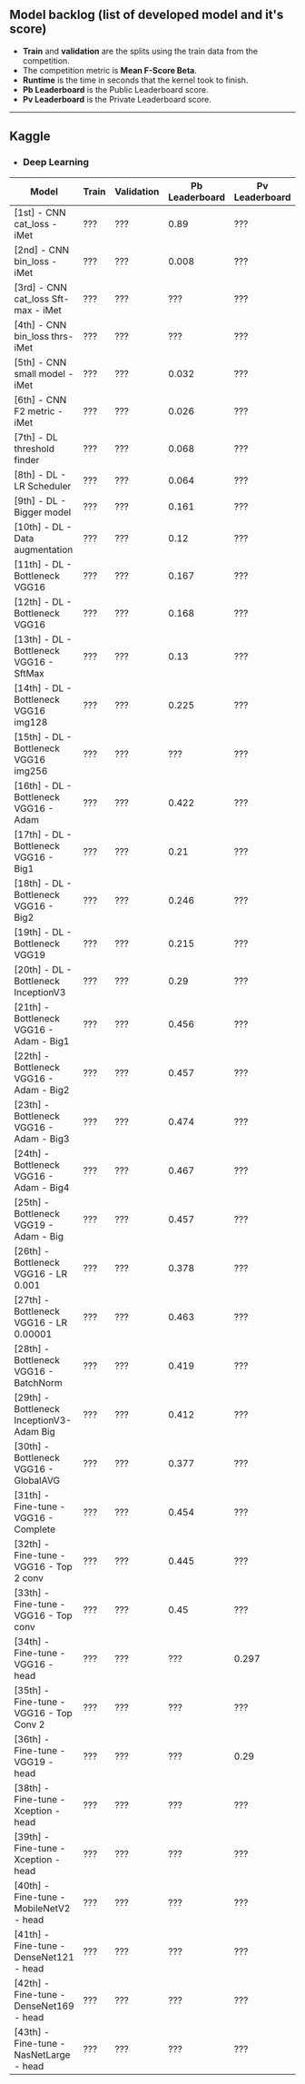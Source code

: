 ## Model backlog (list of developed model and it's score)
- **Train** and **validation** are the splits using the train data from the competition.
- The competition metric is **Mean F-Score Beta**.
- **Runtime** is the time in seconds that the kernel took to finish.
- **Pb Leaderboard** is the Public Leaderboard score.
- **Pv Leaderboard** is the Private Leaderboard score.

---

## Kaggle

- ### Deep Learning

|Model|Train|Validation|Pb Leaderboard|Pv Leaderboard|Runtime(s)|Link|
|-----|-----|----------|--------------|--------------|---------|-----|
|[1st] - CNN cat_loss - iMet|???|???|0.89|???|456|[Link](https://github.com/dimitreOliveira/iMet-Collection-2019-FGVC6/blob/master/Model%20backlog/Kaggle/Deep%20Learning/%5B1st%5D%20-%20CNN%20cat_loss%20-%20iMet.ipynb)|
|[2nd] - CNN bin_loss - iMet|???|???|0.008|???|689|[Link](https://github.com/dimitreOliveira/iMet-Collection-2019-FGVC6/blob/master/Model%20backlog/Kaggle/Deep%20Learning/%5B2nd%5D%20-%20CNN%20bin_loss%20-%20iMet.ipynb)|
|[3rd] - CNN cat_loss Sft-max - iMet|???|???|???|???|381.5|[Link](https://github.com/dimitreOliveira/iMet-Collection-2019-FGVC6/blob/master/Model%20backlog/Kaggle/Deep%20Learning/%5B3rd%5D%20-%20CNN%20cat_loss%20Sft-max%20-%20iMet.ipynb)|
|[4th] - CNN bin_loss thrs- iMet|???|???|???|???|553.6|[Link](https://github.com/dimitreOliveira/iMet-Collection-2019-FGVC6/blob/master/Model%20backlog/Kaggle/Deep%20Learning/%5B4th%5D%20-%20CNN%20bin_loss%20thrs-%20iMet.ipynb)|
|[5th] - CNN small model - iMet|???|???|0.032|???|1082.2|[Link](https://github.com/dimitreOliveira/iMet-Collection-2019-FGVC6/blob/master/Model%20backlog/Kaggle/Deep%20Learning/%5B5th%5D%20-%20CNN%20small%20model%20-%20iMet.ipynb)|
|[6th] - CNN F2 metric - iMet|???|???|0.026|???|1039.1|[Link](https://github.com/dimitreOliveira/iMet-Collection-2019-FGVC6/blob/master/Model%20backlog/Kaggle/Deep%20Learning/%5B6th%5D%20-%20CNN%20F2%20metric%20-%20iMet.ipynb)|
|[7th] - DL threshold finder|???|???|0.068|???|1056.2|[Link](https://github.com/dimitreOliveira/iMet-Collection-2019-FGVC6/blob/master/Model%20backlog/Kaggle/Deep%20Learning/%5B7th%5D%20-%20DL%20threshold%20finder.ipynb)|
|[8th] - DL - LR Scheduler|???|???|0.064|???|21015.9|[Link](https://github.com/dimitreOliveira/iMet-Collection-2019-FGVC6/blob/master/Model%20backlog/Kaggle/Deep%20Learning/%5B8th%5D%20-%20DL%20-%20LR%20Scheduler.ipynb)|
|[9th] - DL - Bigger model|???|???|0.161|???|29268.7|[Link](https://github.com/dimitreOliveira/iMet-Collection-2019-FGVC6/blob/master/Model%20backlog/Kaggle/Deep%20Learning/%5B9th%5D%20-%20DL%20-%20Bigger%20model.ipynb)|
|[10th] - DL - Data augmentation|???|???|0.12|???|16601.4|[Link](https://github.com/dimitreOliveira/iMet-Collection-2019-FGVC6/blob/master/Model%20backlog/Kaggle/Deep%20Learning/%5B10th%5D%20-%20DL%20-%20Data%20augmentation.ipynb)|
|[11th] - DL - Bottleneck VGG16|???|???|0.167|???|2349.9|[Link](https://github.com/dimitreOliveira/iMet-Collection-2019-FGVC6/blob/master/Model%20backlog/Kaggle/Deep%20Learning/%5B11th%5D%20-%20DL%20-%20Bottleneck%20VGG16.ipynb)|
|[12th] - DL - Bottleneck VGG16|???|???|0.168|???|2759.3|[Link](https://github.com/dimitreOliveira/iMet-Collection-2019-FGVC6/blob/master/Model%20backlog/Kaggle/Deep%20Learning/%5B12th%5D%20-%20DL%20-%20Bottleneck%20VGG16.ipynb)|
|[13th] - DL - Bottleneck VGG16 - SftMax|???|???|0.13|???|2095.3|[Link](https://github.com/dimitreOliveira/iMet-Collection-2019-FGVC6/blob/master/Model%20backlog/Kaggle/Deep%20Learning/%5B13th%5D%20-%20DL%20-%20Bottleneck%20VGG16%20-%20SftMax.ipynb)|
|[14th] - DL - Bottleneck VGG16 img128|???|???|0.225|???|2897.4|[Link](https://github.com/dimitreOliveira/iMet-Collection-2019-FGVC6/blob/master/Model%20backlog/Kaggle/Deep%20Learning/%5B14th%5D%20-%20DL%20-%20Bottleneck%20VGG16%20img128.ipynb)|
|[15th] - DL - Bottleneck VGG16 img256|???|???|???|???|???|[Link](https://github.com/dimitreOliveira/iMet-Collection-2019-FGVC6/blob/master/Model%20backlog/Kaggle/Deep%20Learning/%5B15th%5D%20-%20DL%20-%20Bottleneck%20VGG16%20img256.ipynb)|
|[16th] - DL - Bottleneck VGG16 - Adam|???|???|0.422|???|1465.3|[Link](https://github.com/dimitreOliveira/iMet-Collection-2019-FGVC6/blob/master/Model%20backlog/Kaggle/Deep%20Learning/%5B16th%5D%20-%20DL%20-%20Bottleneck%20VGG16%20-%20Adam.ipynb)|
|[17th] - DL - Bottleneck VGG16 - Big1|???|???|0.21|???|2613.5|[Link](https://github.com/dimitreOliveira/iMet-Collection-2019-FGVC6/blob/master/Model%20backlog/Kaggle/Deep%20Learning/%5B17th%5D%20-%20DL%20-%20Bottleneck%20VGG16%20-%20Big1.ipynb)|
|[18th] - DL - Bottleneck VGG16 - Big2|???|???|0.246|???|3068.4|[Link](https://github.com/dimitreOliveira/iMet-Collection-2019-FGVC6/blob/master/Model%20backlog/Kaggle/Deep%20Learning/%5B18th%5D%20-%20DL%20-%20Bottleneck%20VGG16%20-%20Big2.ipynb)|
|[19th] - DL - Bottleneck VGG19|???|???|0.215|???|3493.4|[Link](https://github.com/dimitreOliveira/iMet-Collection-2019-FGVC6/blob/master/Model%20backlog/Kaggle/Deep%20Learning/%5B19th%5D%20-%20DL%20-%20Bottleneck%20VGG19.ipynb)|
|[20th] - DL - Bottleneck InceptionV3|???|???|0.29|???|3041.3|[Link](https://github.com/dimitreOliveira/iMet-Collection-2019-FGVC6/blob/master/Model%20backlog/Kaggle/Deep%20Learning/%5B20th%5D%20-%20DL%20-%20Bottleneck%20InceptionV3.ipynb)|
|[21th] - Bottleneck VGG16 - Adam - Big1|???|???|0.456|???|1675.6|[Link](https://github.com/dimitreOliveira/iMet-Collection-2019-FGVC6/blob/master/Model%20backlog/Kaggle/Deep%20Learning/%5B21th%5D%20-%20Bottleneck%20VGG16%20-%20Adam%20-%20Big1.ipynb)|
|[22th] - Bottleneck VGG16 - Adam - Big2|???|???|0.457|???|1742.3|[Link](https://github.com/dimitreOliveira/iMet-Collection-2019-FGVC6/blob/master/Model%20backlog/Kaggle/Deep%20Learning/%5B22th%5D%20-%20Bottleneck%20VGG16%20-%20Adam%20-%20Big2.ipynb)|
|[23th] - Bottleneck VGG16 - Adam - Big3|???|???|0.474|???|1828|[Link](https://github.com/dimitreOliveira/iMet-Collection-2019-FGVC6/blob/master/Model%20backlog/Kaggle/Deep%20Learning/%5B23th%5D%20-%20Bottleneck%20VGG16%20-%20Adam%20-%20Big3.ipynb)|
|[24th] - Bottleneck VGG16 - Adam - Big4|???|???|0.467|???|2320.4|[Link](https://github.com/dimitreOliveira/iMet-Collection-2019-FGVC6/blob/master/Model%20backlog/Kaggle/Deep%20Learning/%5B24th%5D%20-%20Bottleneck%20VGG16%20-%20Adam%20-%20Big4.ipynb)|
|[25th] - Bottleneck VGG19 - Adam - Big|???|???|0.457|???|1715.5|[Link](https://github.com/dimitreOliveira/iMet-Collection-2019-FGVC6/blob/master/Model%20backlog/Kaggle/Deep%20Learning/%5B25th%5D%20-%20Bottleneck%20VGG19%20-%20Adam%20-%20Big.ipynb)|
|[26th] - Bottleneck VGG16 - LR 0.001|???|???|0.378|???|1493|[Link](https://github.com/dimitreOliveira/iMet-Collection-2019-FGVC6/blob/master/Model%20backlog/Kaggle/Deep%20Learning/%5B26th%5D%20-%20Bottleneck%20VGG16%20-%20LR%200.001.ipynb)|
|[27th] - Bottleneck VGG16 - LR 0.00001|???|???|0.463|???|3425.8|[Link](https://github.com/dimitreOliveira/iMet-Collection-2019-FGVC6/blob/master/Model%20backlog/Kaggle/Deep%20Learning/%5B27th%5D%20-%20Bottleneck%20VGG16%20-%20LR%200.00001.ipynb)|
|[28th] - Bottleneck VGG16 - BatchNorm|???|???|0.419|???|1578.8|[Link](https://github.com/dimitreOliveira/iMet-Collection-2019-FGVC6/blob/master/Model%20backlog/Kaggle/Deep%20Learning/%5B28th%5D%20-%20Bottleneck%20VGG16%20-%20BatchNorm.ipynb)|
|[29th] - Bottleneck InceptionV3-Adam Big|???|???|0.412|???|???|[Link]()|
|[30th] - Bottleneck VGG16 - GlobalAVG|???|???|0.377|???|3310.6|[Link](https://github.com/dimitreOliveira/iMet-Collection-2019-FGVC6/blob/master/Model%20backlog/Kaggle/Deep%20Learning/%5B30th%5D%20-%20Bottleneck%20VGG16%20-%20GlobalAVG.ipynb)|
|[31th] - Fine-tune - VGG16 - Complete|???|???|0.454|???|12760.2|[Link](https://github.com/dimitreOliveira/iMet-Collection-2019-FGVC6/blob/master/Model%20backlog/Kaggle/Deep%20Learning/%5B31th%5D%20-%20Fine-tune%20-%20VGG16%20-%20Complete.ipynb)|
|[32th] - Fine-tune - VGG16 - Top 2 conv|???|???|0.445|???|12307.6|[Link](https://github.com/dimitreOliveira/iMet-Collection-2019-FGVC6/blob/master/Model%20backlog/Kaggle/Deep%20Learning/%5B32th%5D%20-%20Fine-tune%20-%20VGG16%20-%20Top%202%20conv.ipynb)|
|[33th] - Fine-tune - VGG16 - Top conv|???|???|0.45|???|15714.9|[Link](https://github.com/dimitreOliveira/iMet-Collection-2019-FGVC6/blob/master/Model%20backlog/Kaggle/Deep%20Learning/%5B33th%5D%20-%20Fine-tune%20-%20VGG16%20-%20Top%20conv.ipynb)|
|[34th] - Fine-tune - VGG16 - head|???|???|???|0.297|4621.5|[Link](https://github.com/dimitreOliveira/iMet-Collection-2019-FGVC6/blob/master/Model%20backlog/Kaggle/Deep%20Learning/%5B34th%5D%20-%20Fine-tune%20-%20VGG16%20-%20head.ipynb)|
|[35th] - Fine-tune - VGG16 - Top Conv 2|???|???|???|???|7078.5|[Link](https://github.com/dimitreOliveira/iMet-Collection-2019-FGVC6/blob/master/Model%20backlog/Kaggle/Deep%20Learning/%5B35th%5D%20-%20Fine-tune%20-%20VGG16%20-%20Top%20Conv%202.ipynb)|
|[36th] - Fine-tune - VGG19 - head|???|???|???|0.29|4616.7|[Link](https://github.com/dimitreOliveira/iMet-Collection-2019-FGVC6/blob/master/Model%20backlog/Kaggle/Deep%20Learning/%5B36th%5D%20-%20Fine-tune%20-%20VGG19%20-%20head.ipynb)|
|[38th] - Fine-tune - Xception - head|???|???|???|???|7076.7|[Link](https://github.com/dimitreOliveira/iMet-Collection-2019-FGVC6/blob/master/Model%20backlog/Kaggle/Deep%20Learning/%5B38th%5D%20-%20Fine-tune%20-%20Xception%20-%20head.ipynb)|
|[39th] - Fine-tune - Xception - head|???|???|???|???|4666.7|[Link](https://github.com/dimitreOliveira/iMet-Collection-2019-FGVC6/blob/master/Model%20backlog/Kaggle/Deep%20Learning/%5B39th%5D%20-%20Fine-tune%20-%20Xception%20-%20head.ipynb)|
|[40th] - Fine-tune - MobileNetV2 - head|???|???|???|???|5486.2|[Link](https://github.com/dimitreOliveira/iMet-Collection-2019-FGVC6/blob/master/Model%20backlog/Kaggle/Deep%20Learning/%5B40th%5D%20-%20Fine-tune%20-%20MobileNetV2%20-%20head.ipynb)|
|[41th] - Fine-tune - DenseNet121 - head|???|???|???|???|9256|[Link](https://github.com/dimitreOliveira/iMet-Collection-2019-FGVC6/blob/master/Model%20backlog/Kaggle/Deep%20Learning/%5B41th%5D%20-%20Fine-tune%20-%20DenseNet121%20-%20head.ipynb)|
|[42th] - Fine-tune - DenseNet169 - head|???|???|???|???|10790|[Link](https://github.com/dimitreOliveira/iMet-Collection-2019-FGVC6/blob/master/Model%20backlog/Kaggle/Deep%20Learning/%5B42th%5D%20-%20Fine-tune%20-%20DenseNet169%20-%20head.ipynb)|
|[43th] - Fine-tune - NasNetLarge - head|???|???|???|???|9221.4|[Link](https://github.com/dimitreOliveira/iMet-Collection-2019-FGVC6/blob/master/Model%20backlog/Kaggle/Deep%20Learning/%5B43th%5D%20-%20Fine-tune%20-%20NasNetLarge%20-%20head.ipynb)|